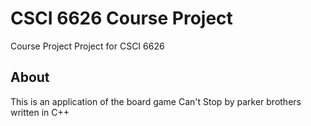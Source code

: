 # CSCI 6626 Course Project
Course Project Project for CSCI 6626

## About
This is an application of the board game Can't Stop by parker brothers written in C++
